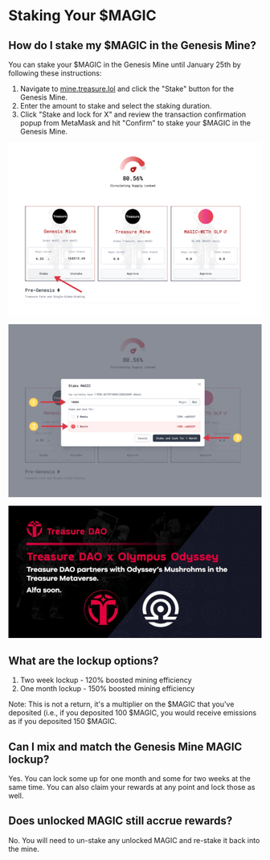 # Staking Your $MAGIC

## How do I stake my $MAGIC in the Genesis Mine?

You can stake your $MAGIC in the Genesis Mine until January 25th by following these instructions:

1. Navigate to [mine.treasure.lol](https://mine.treasure.lol) and click the "Stake" button for the Genesis Mine.
2. Enter the amount to stake and select the staking duration.
3. Click "Stake and lock for X" and review the transaction confirmation popup from MetaMask and hit "Confirm" to stake your $MAGIC in the Genesis Mine.

![](<../../.gitbook/assets/image (9) (1) (1) (1).png>)

![](<../../.gitbook/assets/image (1) (1) (1) (1).png>)

![](<../../.gitbook/assets/image (8) (1).png>)

## What are the lockup options?

1. Two week lockup - 120% boosted mining efficiency
2. One month lockup - 150% boosted mining efficiency

Note: This is not a return, it's a multiplier on the $MAGIC that you've deposited (i.e., if you deposited 100 $MAGIC, you would receive emissions as if you deposited 150 $MAGIC.

## Can I mix and match the Genesis Mine MAGIC lockup?

Yes. You can lock some up for one month and some for two weeks at the same time. You can also claim your rewards at any point and lock those as well.

## Does unlocked MAGIC still accrue rewards?

No. You will need to un-stake any unlocked MAGIC and re-stake it back into the mine.
